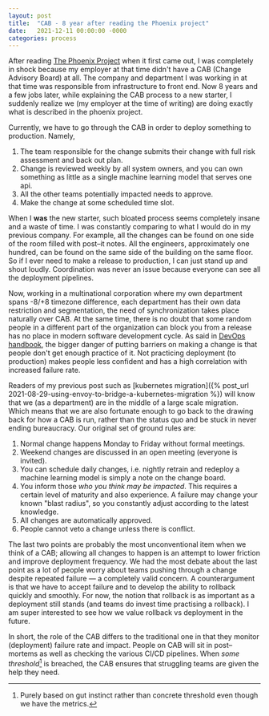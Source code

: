 ```yaml
---
layout: post
title:  "CAB - 8 year after reading the Phoenix project"
date:   2021-12-11 00:00:00 -0000
categories: process
---
```


After reading [The Phoenix Project](https://itrevolution.com/the-phoenix-project/) when it first came
out, I was completely in shock because my employer at that time didn't have a CAB (Change Advisory Board)
at all. The company and department I was working in at that time was responsible from infrastructure
to front end. Now 8 years and a few jobs later, while explaining the CAB process to a new starter,
I suddenly realize we (my employer at the time of writing) are doing exactly what is described in the
phoenix project.

Currently, we have to go through the CAB in order to deploy something to production.  Namely,
  1. The team responsible for the change submits their change with full risk assessment and back out plan.
  2. Change is reviewed weekly by all system owners, and you can own something as little as a single machine
     learning model that serves one api.
  3. All the other teams potentially impacted needs to approve.
  4. Make the change at some scheduled time slot.

When I **was** the new starter, such bloated process seems completely insane and a waste of time. I was
constantly comparing to what I would do in my previous company.  For example, all the changes can be
found on one side of the room filled with post&ndash;it notes. All the engineers, approximately one hundred,
can be found on the same side of the building on the same floor. So if I ever need to make a release to
production, I can just stand up and shout loudly. Coordination was never an issue because everyone can
see all the deployment pipelines.

Now, working in a multinational corporation where my own department spans -8/+8 timezone difference,
each department has their own data restriction and segmentation,
the need of synchronization takes place naturally over CAB. At the same time, there is no doubt that some
random people in a different part of the organization can block you from a release has no place in modern
software development cycle. As said in 
[DevOps handbook](https://itrevolution.com/the-devops-handbook/), the bigger danger of putting barriers
on making a change is that people don't get enough practice of it. Not practicing deployment (to production)
makes people less confident and has a high correlation with increased failure rate.

Readers of my previous post such as
[kubernetes migration]({% post_url 2021-08-29-using-envoy-to-bridge-a-kubernetes-migration %}) will know that
we (as a department) are in the middle of a large scale migration.  Which means that we are also fortunate
enough to go back to the drawing back for how a CAB is run, rather than the status quo and be stuck in never
ending bureaucracy.  Our original set of ground rules are:
  1. Normal change happens Monday to Friday without formal meetings.
  2. Weekend changes are discussed in an open meeting (everyone is invited).
  3. You can schedule daily changes, i.e. nightly retrain and redeploy a machine learning model is simply a
     note on the change board.
  4. You inform those *who you think may be impacted*.  This requires a certain level of
     maturity and also experience.  A failure may change your known "blast radius", so you constantly adjust
     according to the latest knowledge.
  5. All changes are automatically approved.
  6. People cannot veto a change unless there is conflict.

The last two points are probably the most unconventional item when we think of a CAB; allowing all
changes to happen is an attempt to lower friction and improve deployment frequency.
We had the most debate about the last point as a lot of people worry about teams pushing through a change
despite repeated failure &mdash; a completely valid concern.  A counterargument is that we have to accept
failure and to develop the ability to rollback quickly and smoothly. For now, the notion that rollback
is as important as a deployment still stands (and teams do invest time practising a rollback). I am super
interested to see how we value rollback vs deployment in the future.

In short, the role of the CAB differs to the traditional one in that they monitor (deployment) failure rate
and impact. People on CAB will sit in post&ndash;mortems as well as checking the various CI/CD pipelines.
When *some threshold*[^1] is breached, the CAB ensures that struggling teams are given the help they need.

[^1]: Purely based on gut instinct rather than concrete threshold even though we have the metrics.
